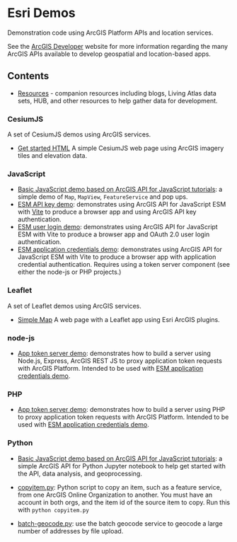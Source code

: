 # Esri Demos

Demonstration code using ArcGIS Platform APIs and location services.

See the [ArcGIS Developer](https://developers.arcgis.com) website for more information regarding the many ArcGIS APIs available to develop geospatial and location-based apps.

## Contents

* [Resources](./Resources/index.md) - companion resources including blogs, Living Atlas data sets, HUB, and other resources to help gather data for development.

### CesiumJS

A set of CesiumJS demos using ArcGIS services.

* [Get started HTML](./CesiumJS/get-started-html/index.html) A simple CesiumJS web page using ArcGIS imagery tiles and elevation data.

### JavaScript

* [Basic JavaScript demo based on ArcGIS API for JavaScript tutorials](./JavaScript/basic-demo/): a simple demo of `Map`, `MapView`, `FeatureService` and pop ups.
* [ESM API key demo](./JavaScript/esm-api-key-demo): demonstrates using ArcGIS API for JavaScript ESM with [Vite](https://vitejs.dev/) to produce a browser app and using ArcGIS API key authentication.
* [ESM user login demo](./JavaScript/esm-user-login-demo): demonstrates using ArcGIS API for JavaScript ESM with Vite to produce a browser app and OAuth 2.0 user login authentication.
* [ESM application credentials demo](./JavaScript/esm-app-token-demo): demonstrates using ArcGIS API for JavaScript ESM with Vite to produce a browser app with application credential authentication. Requires using a token server component (see either the node-js or PHP projects.)

### Leaflet

A set of Leaflet demos using ArcGIS services.

* [Simple Map](./Leaflet/simple-map/index.html) A web page with a Leaflet app using Esri ArcGIS plugins.

### node-js

* [App token server demo](./node-js/app-token-server-demo/): demonstrates how to build a server using Node.js, Express, ArcGIS REST JS to proxy application token requests with ArcGIS Platform. Intended to be used with [ESM application credentials demo](./JavaScript/esm-app-token-demo).

### PHP

* [App token server demo](./PHP/app-token-server-demo/): demonstrates how to build a server using PHP to proxy application token requests with ArcGIS Platform. Intended to be used with [ESM application credentials demo](./JavaScript/esm-app-token-demo).

### Python

* [Basic JavaScript demo based on ArcGIS API for JavaScript tutorials](./Python/): a simple ArcGIS API for Python Jupyter notebook to help get started with the API, data analysis, and geoprocessing.

* [copyitem.py](./Python/): Python script to copy an item, such as a feature service, from one ArcGIS Online Organization to another. You must have an account in both orgs, and the item id of the source item to copy. Run this with `python copyitem.py`

* [batch-geocode.py](./Python/): use the batch geocode service to geocode a large number of addresses by file upload.
